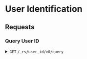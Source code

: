 # User Identification

## Requests

### Query User ID

<details>
<summary><code>GET</code> <code>/_rs/user_id/v0/query</code></summary>

#### Request
##### Query Paremeters
| name   | optional | type     | description        |
|--------|----------|----------|--------------------|
| handle | required | `string` | The user's Handle. |

`/_rs/user_id/v0/query?handle=@user@domain`

#### Response

##### `200 OK`
###### `application/json`
| name   | optional | type     | description                  |
|--------|----------|----------|------------------------------|
| handle | required | `string` | The user's Canonical Handle. |
| pubkey | required | `string` | The user's Public Key.       |

```json5
{
	"handle": "domain:user",
	"pubkey": "Public Key"
}
```

##### `400 Bad Request`
The requested Handle is unable to be parsed.
| name   | optional | type     | description           |
|--------|----------|----------|-----------------------|
| handle | required | `string` | The requested Handle. |
| error  | required | `Error`  | The error.            |

##### `404 Not Found`
The requested Handle does not exist.
| name   | optional | type     | description           |
|--------|----------|----------|-----------------------|
| handle | required | `string` | The requested Handle. |
| error  | required | `Error`  | The error.            |

</details>
